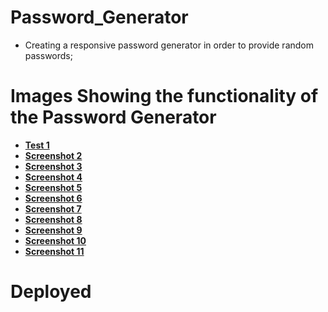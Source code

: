 # Password_Generator
 - Creating a responsive password generator in order to provide random passwords;

# Images Showing the functionality of the Password Generator

- **[Test 1](./Assets/Screenshot%201.png)**
- **[Screenshot 2](./Assets/Screenshot%202.png)**
- **[Screenshot 3](./Assets/Screenshot%203.png)**
- **[Screenshot 4](./Assets/Screenshot%204.png)**
- **[Screenshot 5](./Assets/Screenshot%205.png)**
- **[Screenshot 6](./Assets/Screenshot%206.png)**
- **[Screenshot 7](./Assets/Screenshot%207.png)**
- **[Screenshot 8](./Assets/Screenshot%208.png)**
- **[Screenshot 9](./Assets/Screenshot%209.png)**
- **[Screenshot 10](./Assets/Screenshot%2010%20(Fully%20Functioning).png)**
- **[Screenshot 11](./Assets/Screenshot%20(deployed%20site%20active).png)**

# Deployed